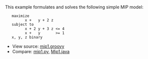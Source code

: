This example formulates and solves the following simple MIP model:
```
   maximize
         x +   y + 2 z
   subject to
         x + 2 y + 3 z <= 4
         x +   y       >= 1
   x, y, z binary
```

* View source: [mip1.groovy](mip1.groovy)
* Compare: [mip1.py](https://www.gurobi.com/documentation/8.1/examples/mip1_py.html),
  [Mip1.java](https://www.gurobi.com/documentation/8.1/examples/mip1_java.html)

